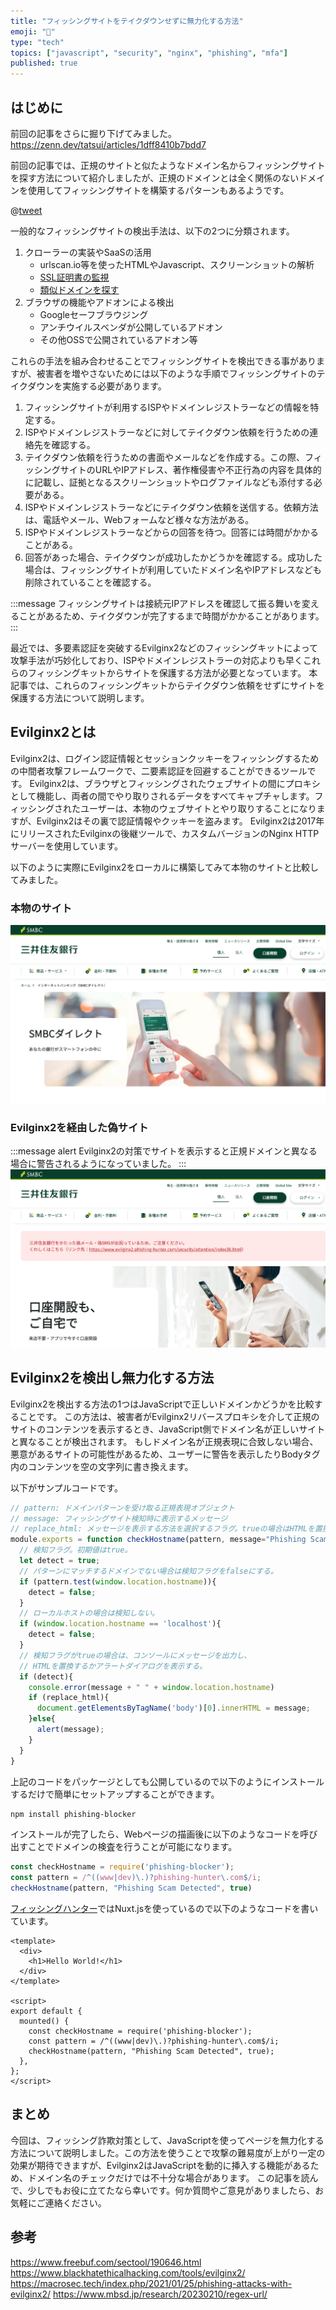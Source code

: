 ```yaml
---
title: "フィッシングサイトをテイクダウンせずに無力化する方法"
emoji: "📌"
type: "tech"
topics: ["javascript", "security", "nginx", "phishing", "mfa"]
published: true
---
```


## はじめに

前回の記事をさらに掘り下げてみました。
https://zenn.dev/tatsui/articles/1dff8410b7bdd7

前回の記事では、正規のサイトと似たようなドメイン名からフィッシングサイトを探す方法について紹介しましたが、正規のドメインとは全く関係のないドメインを使用してフィッシングサイトを構築するパターンもあるようです。

@[tweet](https://twitter.com/defenceability/status/1628336214100316161)

一般的なフィッシングサイトの検出手法は、以下の2つに分類されます。
1. クローラーの実装やSaaSの活用
	- urlscan.io等を使ったHTMLやJavascript、スクリーンショットの解析
	- [SSL証明書の監視](http://phishing-hunter.com)
	- [類似ドメインを探す](http://demo.phishing-hunter.com)
2. ブラウザの機能やアドオンによる検出
	- Googleセーフブラウジング
	- アンチウイルスベンダが公開しているアドオン
	- その他OSSで公開されているアドオン等

これらの手法を組み合わせることでフィッシングサイトを検出できる事がありますが、被害者を増やさないためには以下のような手順でフィッシングサイトのテイクダウンを実施する必要があります。

1. フィッシングサイトが利用するISPやドメインレジストラーなどの情報を特定する。
1. ISPやドメインレジストラーなどに対してテイクダウン依頼を行うための連絡先を確認する。
1. テイクダウン依頼を行うための書面やメールなどを作成する。この際、フィッシングサイトのURLやIPアドレス、著作権侵害や不正行為の内容を具体的に記載し、証拠となるスクリーンショットやログファイルなども添付する必要がある。
1. ISPやドメインレジストラーなどにテイクダウン依頼を送信する。依頼方法は、電話やメール、Webフォームなど様々な方法がある。
1. ISPやドメインレジストラーなどからの回答を待つ。回答には時間がかかることがある。
1. 回答があった場合、テイクダウンが成功したかどうかを確認する。成功した場合は、フィッシングサイトが利用していたドメイン名やIPアドレスなども削除されていることを確認する。

:::message 
フィッシングサイトは接続元IPアドレスを確認して振る舞いを変えることがあるため、テイクダウンが完了するまで時間がかかることがあります。
:::

最近では、多要素認証を突破するEvilginx2などのフィッシングキットによって攻撃手法が巧妙化しており、ISPやドメインレジストラーの対応よりも早くこれらのフィッシングキットからサイトを保護する方法が必要となっています。
本記事では、これらのフィッシングキットからテイクダウン依頼をせずにサイトを保護する方法について説明します。

## Evilginx2とは
Evilginx2は、ログイン認証情報とセッションクッキーをフィッシングするための中間者攻撃フレームワークで、二要素認証を回避することができるツールです。 Evilginx2は、ブラウザとフィッシングされたウェブサイトの間にプロキシとして機能し、両者の間でやり取りされるデータをすべてキャプチャします。フィッシングされたユーザーは、本物のウェブサイトとやり取りすることになりますが、Evilginx2はその裏で認証情報やクッキーを盗みます。 Evilginx2は2017年にリリースされたEvilginxの後継ツールで、カスタムバージョンのNginx HTTPサーバーを使用しています。

以下のように実際にEvilginx2をローカルに構築してみて本物のサイトと比較してみました。

### 本物のサイト
![本物のサイト](/images/detection-evilginx2/1.png)
### Evilginx2を経由した偽サイト
:::message alert
Evilginx2の対策でサイトを表示すると正規ドメインと異なる場合に警告されるようになっていました。
:::
![Evilginx2を経由](/images/detection-evilginx2/2.png)


## Evilginx2を検出し無力化する方法
Evilginx2を検出する方法の1つはJavaScriptで正しいドメインかどうかを比較することです。
この方法は、被害者がEvilginx2リバースプロキシを介して正規のサイトのコンテンツを表示するとき、JavaScript側でドメイン名が正しいサイトと異なることが検出されます。
もしドメイン名が正規表現に合致しない場合、悪意があるサイトの可能性があるため、ユーザーに警告を表示したりBodyタグ内のコンテンツを空の文字列に書き換えます。

以下がサンプルコードです。
```javascript
// pattern: ドメインパターンを受け取る正規表現オブジェクト
// message: フィッシングサイト検知時に表示するメッセージ
// replace_html: メッセージを表示する方法を選択するフラグ。trueの場合はHTMLを置換する。
module.exports = function checkHostname(pattern, message="Phishing Scam Detected", replace_html=false) {
  // 検知フラグ。初期値はtrue。
  let detect = true;
  // パターンにマッチするドメインでない場合は検知フラグをfalseにする。
  if (pattern.test(window.location.hostname)){
    detect = false;
  }
  // ローカルホストの場合は検知しない。
  if (window.location.hostname == 'localhost'){
    detect = false;
  }
  // 検知フラグがtrueの場合は、コンソールにメッセージを出力し、
  // HTMLを置換するかアラートダイアログを表示する。
  if (detect){
    console.error(message + " " + window.location.hostname)
    if (replace_html){
      document.getElementsByTagName('body')[0].innerHTML = message; 
    }else{
      alert(message);
    }
  }
}
```

上記のコードをパッケージとしても公開しているので以下のようにインストールするだけで簡単にセットアップすることができます。
```bash
npm install phishing-blocker
```

インストールが完了したら、Webページの描画後に以下のようなコードを呼び出すことでドメインの検査を行うことが可能になります。
```javascript
const checkHostname = require('phishing-blocker');
const pattern = /^((www|dev)\.)?phishing-hunter\.com$/i;
checkHostname(pattern, "Phishing Scam Detected", true)
```
[フィッシングハンター](http://phishing-hunter.com)ではNuxt.jsを使っているので以下のようなコードを書いています。
```vue
<template>
  <div>
    <h1>Hello World!</h1>
  </div>
</template>

<script>
export default {
  mounted() {
    const checkHostname = require('phishing-blocker');
    const pattern = /^((www|dev)\.)?phishing-hunter\.com$/i;
    checkHostname(pattern, "Phishing Scam Detected", true);
  },
};
</script>
```

## まとめ
今回は、フィッシング詐欺対策として、JavaScriptを使ってページを無力化する方法について説明しました。この方法を使うことで攻撃の難易度が上がり一定の効果が期待できますが、Evilginx2はJavaScriptを動的に挿入する機能があるため、ドメイン名のチェックだけでは不十分な場合があります。
この記事を読んで、少しでもお役に立てたなら幸いです。何か質問やご意見がありましたら、お気軽にご連絡ください。


## 参考
https://www.freebuf.com/sectool/190646.html
https://www.blackhatethicalhacking.com/tools/evilginx2/
https://macrosec.tech/index.php/2021/01/25/phishing-attacks-with-evilginx2/
https://www.mbsd.jp/research/20230210/regex-url/
